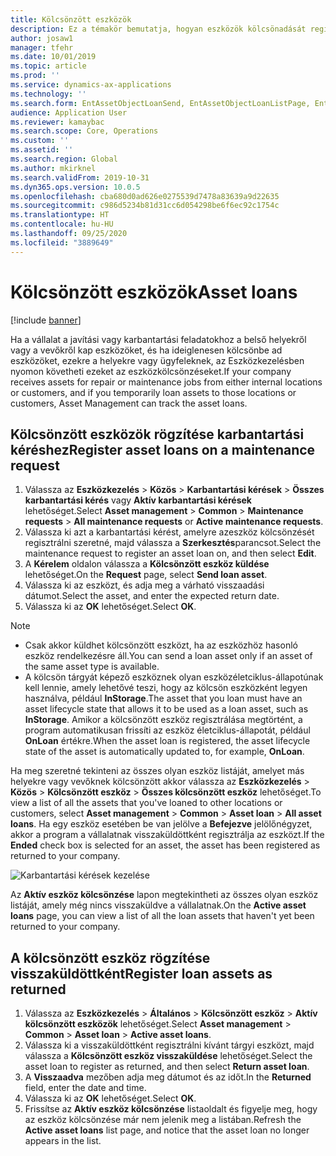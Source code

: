 ```yaml
---
title: Kölcsönzött eszközök
description: Ez a témakör bemutatja, hogyan eszközök kölcsönadását regisztrálni az Eszközkezelés modulban.
author: josaw1
manager: tfehr
ms.date: 10/01/2019
ms.topic: article
ms.prod: ''
ms.service: dynamics-ax-applications
ms.technology: ''
ms.search.form: EntAssetObjectLoanSend, EntAssetObjectLoanListPage, EntAssetObjectLoanReturn, EntAssetObjectLoanInfoPart
audience: Application User
ms.reviewer: kamaybac
ms.search.scope: Core, Operations
ms.custom: ''
ms.assetid: ''
ms.search.region: Global
ms.author: mkirknel
ms.search.validFrom: 2019-10-31
ms.dyn365.ops.version: 10.0.5
ms.openlocfilehash: cba680d0ad626e0275539d7478a83639a9d22635
ms.sourcegitcommit: c986d5234b81d31cc6d054298be6f6ec92c1754c
ms.translationtype: HT
ms.contentlocale: hu-HU
ms.lasthandoff: 09/25/2020
ms.locfileid: "3889649"
---
```

# <a name="asset-loans"></a><span data-ttu-id="2995a-103">Kölcsönzött eszközök</span><span class="sxs-lookup"><span data-stu-id="2995a-103">Asset loans</span></span>

[!include [banner](../../includes/banner.md)]

 

<span data-ttu-id="2995a-104">Ha a vállalat a javítási vagy karbantartási feladatokhoz a belső helyekről vagy a vevőkről kap eszközöket, és ha ideiglenesen kölcsönbe ad eszközöket, ezekre a helyekre vagy ügyfeleknek, az Eszközkezelésben nyomon követheti ezeket az eszközkölcsönzéseket.</span><span class="sxs-lookup"><span data-stu-id="2995a-104">If your company receives assets for repair or maintenance jobs from either internal locations or customers, and if you temporarily loan assets to those locations or customers, Asset Management can track the asset loans.</span></span>

## <a name="register-asset-loans-on-a-maintenance-request"></a><span data-ttu-id="2995a-105">Kölcsönzött eszközök rögzítése karbantartási kéréshez</span><span class="sxs-lookup"><span data-stu-id="2995a-105">Register asset loans on a maintenance request</span></span>

1. <span data-ttu-id="2995a-106">Válassza az **Eszközkezelés** \> **Közös** \> **Karbantartási kérések** \> **Összes karbantartási kérés** vagy **Aktív karbantartási kérések** lehetőséget.</span><span class="sxs-lookup"><span data-stu-id="2995a-106">Select **Asset management** \> **Common** \> **Maintenance requests** \> **All maintenance requests** or **Active maintenance requests**.</span></span>
2. <span data-ttu-id="2995a-107">Válassza ki azt a karbantartási kérést, amelyre azeszköz kölcsönzését regisztrálni szeretné, majd válassza a **Szerkesztés**parancsot.</span><span class="sxs-lookup"><span data-stu-id="2995a-107">Select the maintenance request to register an asset loan on, and then select **Edit**.</span></span>
3. <span data-ttu-id="2995a-108">A **Kérelem** oldalon válassza a **Kölcsönzött eszköz küldése** lehetőséget.</span><span class="sxs-lookup"><span data-stu-id="2995a-108">On the **Request** page, select **Send loan asset**.</span></span>
4. <span data-ttu-id="2995a-109">Válassza ki az eszközt, és adja meg a várható visszaadási dátumot.</span><span class="sxs-lookup"><span data-stu-id="2995a-109">Select the asset, and enter the expected return date.</span></span>
5. <span data-ttu-id="2995a-110">Válassza ki az **OK** lehetőséget.</span><span class="sxs-lookup"><span data-stu-id="2995a-110">Select **OK**.</span></span>

> [!NOTE]
> - <span data-ttu-id="2995a-111">Csak akkor küldhet kölcsönzött eszközt, ha az eszközhöz hasonló eszköz rendelkezésre áll.</span><span class="sxs-lookup"><span data-stu-id="2995a-111">You can send a loan asset only if an asset of the same asset type is available.</span></span>
> - <span data-ttu-id="2995a-112">A kölcsön tárgyát képező eszköznek olyan eszközéletciklus-állapotúnak kell lennie, amely lehetővé teszi, hogy az kölcsön eszközként legyen használva, például **InStorage**.</span><span class="sxs-lookup"><span data-stu-id="2995a-112">The asset that you loan must have an asset lifecycle state that allows it to be used as a loan asset, such as **InStorage**.</span></span> <span data-ttu-id="2995a-113">Amikor a kölcsönzött eszköz regisztrálása megtörtént, a program automatikusan frissíti az eszköz életciklus-állapotát, például **OnLoan** értékre.</span><span class="sxs-lookup"><span data-stu-id="2995a-113">When the asset loan is registered, the asset lifecycle state of the asset is automatically updated to, for example, **OnLoan**.</span></span>

<span data-ttu-id="2995a-114">Ha meg szeretné tekinteni az összes olyan eszköz listáját, amelyet más helyekre vagy vevőknek kölcsönzött akkor válassza az **Eszközkezelés** \> **Közös** \> **Kölcsönzött eszköz** \> **Összes kölcsönzött eszköz** lehetőséget.</span><span class="sxs-lookup"><span data-stu-id="2995a-114">To view a list of all the assets that you've loaned to other locations or customers, select **Asset management** \> **Common** \> **Asset loan** \> **All asset loans**.</span></span> <span data-ttu-id="2995a-115">Ha egy eszköz esetében be van jelölve a **Befejezve** jelölőnégyzet, akkor a program a vállalatnak visszaküldöttként regisztrálja az eszközt.</span><span class="sxs-lookup"><span data-stu-id="2995a-115">If the **Ended** check box is selected for an asset, the asset has been registered as returned to your company.</span></span>

![Karbantartási kérések kezelése](media/06-manage-maintenance-requests.png)

<span data-ttu-id="2995a-117">Az **Aktív eszköz kölcsönzése** lapon megtekintheti az összes olyan eszköz listáját, amely még nincs visszaküldve a vállalatnak.</span><span class="sxs-lookup"><span data-stu-id="2995a-117">On the **Active asset loans** page, you can view a list of all the loan assets that haven't yet been returned to your company.</span></span>

## <a name="register-loan-assets-as-returned"></a><span data-ttu-id="2995a-118">A kölcsönzött eszköz rögzítése visszaküldöttként</span><span class="sxs-lookup"><span data-stu-id="2995a-118">Register loan assets as returned</span></span>

1. <span data-ttu-id="2995a-119">Válassza az **Eszközkezelés** \> **Általános** \> **Kölcsönzött eszköz** \> **Aktív kölcsönzött eszközök** lehetőséget.</span><span class="sxs-lookup"><span data-stu-id="2995a-119">Select **Asset management** \> **Common** \> **Asset loan** \> **Active asset loans**.</span></span>
2. <span data-ttu-id="2995a-120">Válassza ki a visszaküldöttként regisztrálni kívánt tárgyi eszközt, majd válassza a **Kölcsönzött eszköz visszaküldése** lehetőséget.</span><span class="sxs-lookup"><span data-stu-id="2995a-120">Select the asset loan to register as returned, and then select **Return asset loan**.</span></span>
3. <span data-ttu-id="2995a-121">A **Visszaadva** mezőben adja meg dátumot és az időt.</span><span class="sxs-lookup"><span data-stu-id="2995a-121">In the **Returned** field, enter the date and time.</span></span>
4. <span data-ttu-id="2995a-122">Válassza ki az **OK** lehetőséget.</span><span class="sxs-lookup"><span data-stu-id="2995a-122">Select **OK**.</span></span>
5. <span data-ttu-id="2995a-123">Frissítse az **Aktív eszköz kölcsönzése** listaoldalt és figyelje meg, hogy az eszköz kölcsönzése már nem jelenik meg a listában.</span><span class="sxs-lookup"><span data-stu-id="2995a-123">Refresh the **Active asset loans** list page, and notice that the asset loan no longer appears in the list.</span></span>
